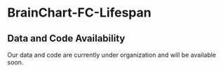 # BrainChart-FC-Lifespan

## Data and Code Availability
Our data and code are currently under organization and will be available soon. 
